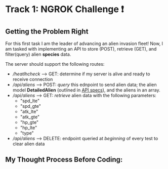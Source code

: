 # Track 1: NGROK Challenge :exclamation:

## Getting the Problem Right  

For this first task I am the leader of advancing an alien invasion fleet! Now, I am tasked with implementing an API to store (POST), retrieve (GET), and filter(query) alien **species** data.   

The server should support the following routes:
- */heatlhcheck* --> GET: determine if my server is alive and ready to receive connection 
- */api/aliens* --> POST: *query* this ednpoint to send alien data; the alien model **DetailedAlien** (outlined in [API specs](https://challenge.generatenu.com/#model/detailedalien)), and the aliens in an array.
- */api/aliens* --> GET: *retrieve* alien data with the following parameters:
    - "spd_lte"
    - "spd_gte"
    - "atk_lte"
    - "atk_gte"
    - "hp_gte"
    - "hp_lte"
    - "type"
- */api/aliens* --> DELETE: endpoint queried at *beginning* of every test to clear alien data  

## My Thought Process Before Coding: